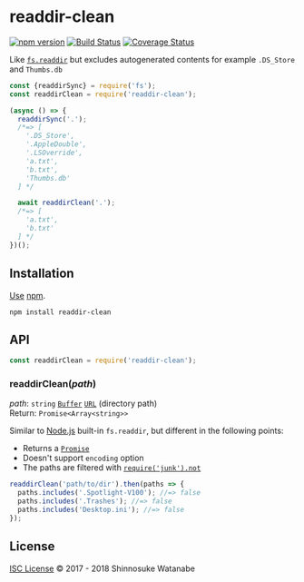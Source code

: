 # readdir-clean

[![npm version](https://img.shields.io/npm/v/readdir-clean.svg)](https://www.npmjs.com/package/readdir-clean)
[![Build Status](https://travis-ci.org/shinnn/readdir-clean.svg?branch=master)](https://travis-ci.org/shinnn/readdir-clean)
[![Coverage Status](https://img.shields.io/coveralls/shinnn/readdir-clean.svg)](https://coveralls.io/github/shinnn/readdir-clean?branch=master)

Like [`fs.readdir`](https://nodejs.org/api/fs.html#fs_fs_readdir_path_options_callback) but excludes autogenerated contents for example `.DS_Store` and `Thumbs.db`

```javascript
const {readdirSync} = require('fs');
const readdirClean = require('readdir-clean');

(async () => {
  readdirSync('.');
  /*=> [
    '.DS_Store',
    '.AppleDouble',
    '.LSOverride',
    'a.txt',
    'b.txt',
    'Thumbs.db'
  ] */

  await readdirClean('.');
  /*=> [
    'a.txt',
    'b.txt'
  ] */
})();
```

## Installation

[Use](https://docs.npmjs.com/cli/install) [npm](https://docs.npmjs.com/getting-started/what-is-npm).

```
npm install readdir-clean
```

## API

```javascript
const readdirClean = require('readdir-clean');
```

### readdirClean(*path*)

*path*: `string` [`Buffer`](https://nodejs.org/api/buffer.html#buffer_class_buffer) [`URL`](https://nodejs.org/api/url.html#url_class_url) (directory path)  
Return: `Promise<Array<string>>`

Similar to [Node.js](https://nodejs.org) built-in `fs.readdir`, but different in the following points:

* Returns a [`Promise`](https://developer.mozilla.org/docs/Web/JavaScript/Reference/Global_Objects/Promise)
* Doesn't support `encoding` option
* The paths are filtered with [`require('junk').not`](https://github.com/sindresorhus/junk#junknotfilename)

```javascript
readdirClean('path/to/dir').then(paths => {
  paths.includes('.Spotlight-V100'); //=> false
  paths.includes('.Trashes'); //=> false
  paths.includes('Desktop.ini'); //=> false
});
```

## License

[ISC License](./LICENSE) © 2017 - 2018 Shinnosuke Watanabe
